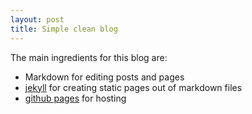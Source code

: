 ```yaml
---
layout: post
title: Simple clean blog
---
```


The main ingredients for this blog are:

* Markdown for editing posts and pages
* [jekyll](http://jekyllrb.com/) for creating static pages out of markdown files
* [github pages](https://pages.github.com/) for hosting
